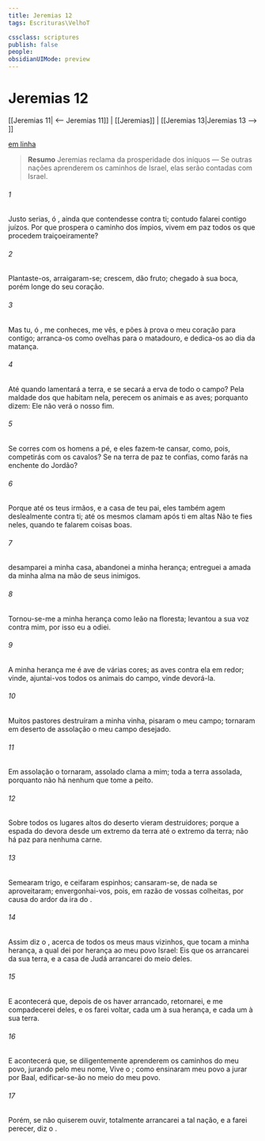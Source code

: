 ```yaml
---
title: Jeremias 12
tags: Escrituras\VelhoT

cssclass: scriptures
publish: false
people:
obsidianUIMode: preview
---
```


# Jeremias 12
[[Jeremias 11| <-- Jeremias 11]] | [[Jeremias]] | [[Jeremias 13|Jeremias 13 --> ]]

[em linha](https://churchofjesuschrist.org/study/scriptures/ot/jer/12?lang=por)

> __Resumo__
Jeremias reclama da prosperidade dos iníquos — Se outras nações aprenderem os caminhos de Israel, elas serão contadas com Israel.

###### 1 
Justo serias, ó , ainda que  contendesse contra ti; contudo falarei contigo  juízos. Por que prospera o caminho dos ímpios,  vivem em paz todos os que procedem traiçoeiramente?

###### 2 
Plantaste-os, arraigaram-se; crescem, dão fruto; chegado  à sua boca, porém longe do seu coração.

###### 3 
Mas tu, ó , me conheces,  me vês, e pões à prova o meu coração para contigo; arranca-os como ovelhas para o matadouro, e dedica-os ao dia da matança.

###### 4 
Até quando lamentará a terra, e se secará a erva de todo o campo? Pela maldade dos que habitam nela, perecem os animais e as aves; porquanto dizem: Ele não verá o nosso fim.

###### 5 
Se corres com os homens a pé, e eles fazem-te cansar, como, pois, competirás com os cavalos? Se  na terra de paz te confias, como farás na enchente do Jordão?

###### 6 
Porque até os teus irmãos, e a casa de teu pai, eles também agem deslealmente contra ti; até os mesmos clamam após ti em altas  Não te fies neles, quando te falarem coisas boas.

###### 7 
 desamparei a minha casa, abandonei a minha herança; entreguei a amada da minha alma na mão de seus inimigos.

###### 8 
Tornou-se-me a minha herança como leão na floresta; levantou a sua voz contra mim, por isso eu a odiei.

###### 9 
A minha herança me é ave de várias cores;  as aves contra ela em redor; vinde,  ajuntai-vos todos os animais do campo, vinde devorá-la.

###### 10 
Muitos pastores destruíram a minha vinha, pisaram o meu campo; tornaram em deserto de assolação o meu campo desejado.

###### 11 
Em assolação o tornaram,  assolado clama a mim; toda a terra  assolada, porquanto não há nenhum que tome  a peito.

###### 12 
Sobre todos os lugares altos do deserto vieram destruidores; porque a espada do  devora desde um extremo da terra até o  extremo da terra; não há paz para nenhuma carne.

###### 13 
Semearam trigo, e ceifaram espinhos; cansaram-se,  de nada se aproveitaram; envergonhai-vos, pois, em razão de vossas colheitas,  por causa do ardor da ira do .

###### 14 
Assim diz o , acerca de todos os meus maus vizinhos, que tocam a minha herança, a qual dei por herança ao meu povo Israel: Eis que os arrancarei da sua terra, e a casa de Judá arrancarei do meio deles.

###### 15 
E acontecerá que, depois de os haver arrancado, retornarei, e me compadecerei deles, e os farei voltar, cada um à sua herança, e cada um à sua terra.

###### 16 
E acontecerá que, se diligentemente aprenderem os caminhos do meu povo, jurando pelo meu nome,  Vive o ; como ensinaram meu povo a jurar por Baal, edificar-se-ão no meio do meu povo.

###### 17 
Porém, se não quiserem ouvir, totalmente arrancarei a tal nação, e a farei perecer, diz o .

